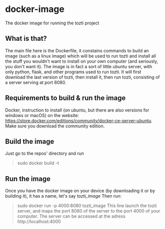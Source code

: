 # docker-image
The docker image for running the tozti project

## What is that?
The main file here is the Dockerfile, it constains commands to build an image (such as a linux image) which will be used to run tozti and install all the stuff you wouldn't want to install on your own computer (and seriously, you don't want it).
The image is in fact a sort of little ubuntu server, with only python, flask, and other programs used to run tozti.
It will first download the last version of tozti, then install it, then run tozti, consisting of a server serving at port 8080.

## Requirements to build & run the image
Docker, instruction to install (on ubuntu, but there are also versions for windows or macOS) on the website: https://store.docker.com/editions/community/docker-ce-server-ubuntu.
Make sure you download the community edition.

## Build the image
Just go to the repos' directory and run 
> sudo docker build -t <the name you want to give>

## Run the image
Once you have the docker image on your device (by downloading it or by building it), it has a name, let's say *tozti_image*
Then run:
> sudo docker run -p 4000:8080 tozti_image
This line launch the tozti server, and maps the port 8080 of the server to the port 4000 of your computer. The server can be accessed at the adress http://localhost:4000
